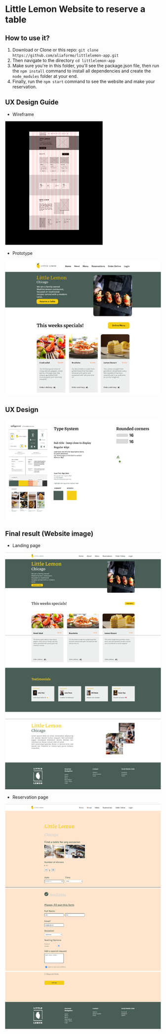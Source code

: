 # Little Lemon Website to reserve a table

## How to use it?

1. Download or Clone or this repo: `git clone https://github.com/aliaformo/littlelemon-app.git`
2. Then navigate to the directory `cd littlelemon-app`
3. Make sure you're in this folder, you'll see the package.json file, then run the `npm install` command to install all dependencies and create the `node_modules` folder at your end.
4. Finally, run the `npm start` command to see the website and make your reservation.

## UX Design Guide

- Wireframe

![Wireframe](public/imgs/wireframe.png)

- Prototype


![Prototype](public/imgs/design-image.png)

## UX Design
![](public/imgs/Ui-kit.png)

## Final result (Website image)
- Landing page

![](public/imgs/website1.png)
![](public/imgs/website2.png)
![](public/imgs/website3.png)

- Reservation page

![](public/imgs/reservation1.png)
![](public/imgs/reservation2.png)
![](public/imgs/reservation3.png)
